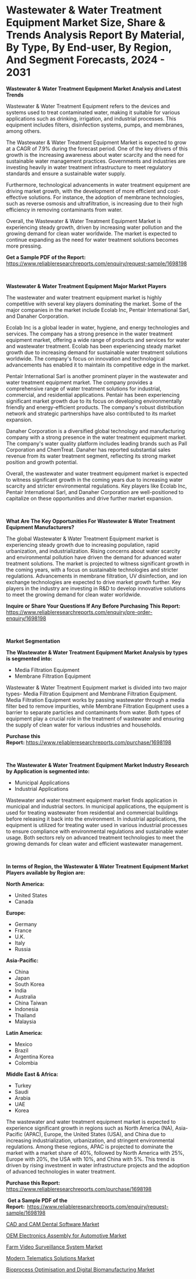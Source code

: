 <p><h1>Wastewater & Water Treatment Equipment Market Size, Share & Trends Analysis Report By Material, By Type, By End-user, By Region, And Segment Forecasts, 2024 - 2031</h1></p><p><strong>Wastewater & Water Treatment Equipment Market Analysis and Latest Trends</strong></p>
<p><p>Wastewater & Water Treatment Equipment refers to the devices and systems used to treat contaminated water, making it suitable for various applications such as drinking, irrigation, and industrial processes. This equipment includes filters, disinfection systems, pumps, and membranes, among others.</p><p>The Wastewater & Water Treatment Equipment Market is expected to grow at a CAGR of 7.9% during the forecast period. One of the key drivers of this growth is the increasing awareness about water scarcity and the need for sustainable water management practices. Governments and industries are investing heavily in water treatment infrastructure to meet regulatory standards and ensure a sustainable water supply.</p><p>Furthermore, technological advancements in water treatment equipment are driving market growth, with the development of more efficient and cost-effective solutions. For instance, the adoption of membrane technologies, such as reverse osmosis and ultrafiltration, is increasing due to their high efficiency in removing contaminants from water.</p><p>Overall, the Wastewater & Water Treatment Equipment Market is experiencing steady growth, driven by increasing water pollution and the growing demand for clean water worldwide. The market is expected to continue expanding as the need for water treatment solutions becomes more pressing.</p></p>
<p><strong>Get a Sample PDF of the Report:&nbsp;</strong> <a href="https://www.reliableresearchreports.com/enquiry/request-sample/1698198">https://www.reliableresearchreports.com/enquiry/request-sample/1698198</a></p>
<p>&nbsp;</p>
<p><strong>Wastewater & Water Treatment Equipment Major Market Players</strong></p>
<p><p>The wastewater and water treatment equipment market is highly competitive with several key players dominating the market. Some of the major companies in the market include Ecolab Inc, Pentair International Sarl, and Danaher Corporation.</p><p>Ecolab Inc is a global leader in water, hygiene, and energy technologies and services. The company has a strong presence in the water treatment equipment market, offering a wide range of products and services for water and wastewater treatment. Ecolab has been experiencing steady market growth due to increasing demand for sustainable water treatment solutions worldwide. The company's focus on innovation and technological advancements has enabled it to maintain its competitive edge in the market.</p><p>Pentair International Sarl is another prominent player in the wastewater and water treatment equipment market. The company provides a comprehensive range of water treatment solutions for industrial, commercial, and residential applications. Pentair has been experiencing significant market growth due to its focus on developing environmentally friendly and energy-efficient products. The company's robust distribution network and strategic partnerships have also contributed to its market expansion.</p><p>Danaher Corporation is a diversified global technology and manufacturing company with a strong presence in the water treatment equipment market. The company's water quality platform includes leading brands such as Pall Corporation and ChemTreat. Danaher has reported substantial sales revenue from its water treatment segment, reflecting its strong market position and growth potential.</p><p>Overall, the wastewater and water treatment equipment market is expected to witness significant growth in the coming years due to increasing water scarcity and stricter environmental regulations. Key players like Ecolab Inc, Pentair International Sarl, and Danaher Corporation are well-positioned to capitalize on these opportunities and drive further market expansion.</p></p>
<p>&nbsp;</p>
<p><strong>What Are The Key Opportunities For Wastewater & Water Treatment Equipment Manufacturers?</strong></p>
<p><p>The global Wastewater & Water Treatment Equipment market is experiencing steady growth due to increasing population, rapid urbanization, and industrialization. Rising concerns about water scarcity and environmental pollution have driven the demand for advanced water treatment solutions. The market is projected to witness significant growth in the coming years, with a focus on sustainable technologies and stricter regulations. Advancements in membrane filtration, UV disinfection, and ion exchange technologies are expected to drive market growth further. Key players in the industry are investing in R&D to develop innovative solutions to meet the growing demand for clean water worldwide.</p></p>
<p><strong>Inquire or Share Your Questions If Any Before Purchasing This Report:</strong> <a href="https://www.reliableresearchreports.com/enquiry/pre-order-enquiry/1698198">https://www.reliableresearchreports.com/enquiry/pre-order-enquiry/1698198</a></p>
<p>&nbsp;</p>
<p><strong>Market Segmentation</strong></p>
<p><strong>The Wastewater & Water Treatment Equipment Market Analysis by types is segmented into:</strong></p>
<p><ul><li>Media Filtration Equipment</li><li>Membrane Filtration Equipment</li></ul></p>
<p><p>Wastewater & Water Treatment Equipment market is divided into two major types- Media Filtration Equipment and Membrane Filtration Equipment. Media Filtration Equipment works by passing wastewater through a media filter bed to remove impurities, while Membrane Filtration Equipment uses a barrier to separate particles and contaminants from water. Both types of equipment play a crucial role in the treatment of wastewater and ensuring the supply of clean water for various industries and households.</p></p>
<p><strong>Purchase this Report:&nbsp;</strong><a href="https://www.reliableresearchreports.com/purchase/1698198">https://www.reliableresearchreports.com/purchase/1698198</a></p>
<p>&nbsp;</p>
<p><strong>The Wastewater & Water Treatment Equipment Market Industry Research by Application is segmented into:</strong></p>
<p><ul><li>Municipal Applications</li><li>Industrial Applications</li></ul></p>
<p><p>Wastewater and water treatment equipment market finds application in municipal and industrial sectors. In municipal applications, the equipment is used for treating wastewater from residential and commercial buildings before releasing it back into the environment. In industrial applications, the equipment is utilized for treating water used in various industrial processes to ensure compliance with environmental regulations and sustainable water usage. Both sectors rely on advanced treatment technologies to meet the growing demands for clean water and efficient wastewater management.</p></p>
<p>&nbsp;</p>
<p><strong>In terms of Region, the Wastewater & Water Treatment Equipment Market Players available by Region are:</strong></p>
<p>
    <p> <strong> North America: </strong>
        <ul>
            <li>United States</li>
            <li>Canada</li>
        </ul>
        </p> 
    <p> <strong> Europe: </strong>
        <ul>
            <li>Germany</li>
            <li>France</li>
            <li>U.K.</li>
            <li>Italy</li>
            <li>Russia</li>
        </ul>
        </p> 
    <p> <strong> Asia-Pacific: </strong>
        <ul>
            <li>China</li>
            <li>Japan</li>
            <li>South Korea</li>
            <li>India</li>
            <li>Australia</li>
            <li>China Taiwan</li>
            <li>Indonesia</li>
            <li>Thailand</li>
            <li>Malaysia</li>
        </ul>
        </p> 
    <p> <strong> Latin America: </strong>
        <ul>
            <li>Mexico</li>
            <li>Brazil</li>
            <li>Argentina Korea</li>
            <li>Colombia</li>
        </ul>
        </p> 
    <p> <strong> Middle East & Africa: </strong>
        <ul>
            <li>Turkey</li>
            <li>Saudi</li>
            <li>Arabia</li>
            <li>UAE</li>
            <li>Korea</li>
        </ul>
    </p>
    </p>
<p><p>The wastewater and water treatment equipment market is expected to experience significant growth in regions such as North America (NA), Asia-Pacific (APAC), Europe, the United States (USA), and China due to increasing industrialization, urbanization, and stringent environmental regulations. Among these regions, APAC is projected to dominate the market with a market share of 40%, followed by North America with 25%, Europe with 20%, the USA with 10%, and China with 5%. This trend is driven by rising investment in water infrastructure projects and the adoption of advanced technologies in water treatment.</p></p>
<p><strong>Purchase this Report: </strong><a href="https://www.reliableresearchreports.com/purchase/1698198">https://www.reliableresearchreports.com/purchase/1698198</a></p>
<p>&nbsp;<strong>Get a Sample PDF of the Report:&nbsp;&nbsp;</strong><a href="https://www.reliableresearchreports.com/enquiry/request-sample/1698198">https://www.reliableresearchreports.com/enquiry/request-sample/1698198</a></p>
<p><strong></strong></p>
<p><p><a href="https://medium.com/@amypatel1993/cad-and-cam-dental-software-market-size-reveals-the-best-marketing-channels-in-global-industry-22425e4dbf8e">CAD and CAM Dental Software Market</a></p><p><a href="https://medium.com/@amypatel1993/decoding-oem-electronics-assembly-for-automotive-market-metrics-market-share-trends-and-growth-77db64e168ac">OEM Electronics Assembly for Automotive Market</a></p><p><a href="https://medium.com/@judithhoffman05/farm-video-surveillance-system-market-share-evolution-and-market-growth-trends-2024-2031-bbb4048195f0">Farm Video Surveillance System Market</a></p><p><a href="https://medium.com/@entelaloshi55/modern-telematics-solutions-market-size-and-market-trends-complete-industry-overview-2024-to-2031-8c378cb2e115">Modern Telematics Solutions Market</a></p><p><a href="https://medium.com/@judithhoffman05/bioprocess-optimisation-and-digital-biomanufacturing-market-exploring-market-share-market-trends-64e797e964a8">Bioprocess Optimisation and Digital Biomanufacturing Market</a></p></p>